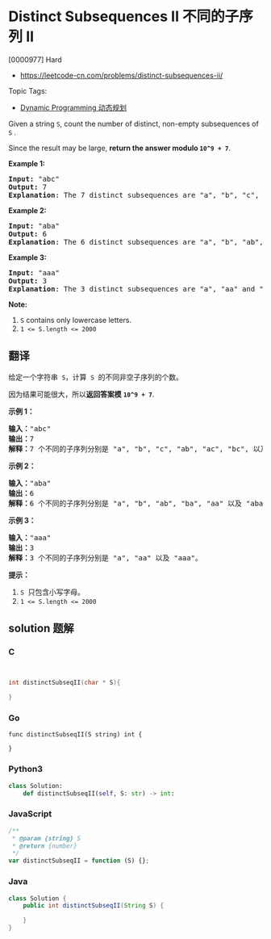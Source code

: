 # Distinct Subsequences II 不同的子序列 II

[0000977] Hard

- https://leetcode-cn.com/problems/distinct-subsequences-ii/

Topic Tags:

- [Dynamic Programming 动态规划](https://leetcode-cn.com/tag/dynamic-programming/)

Given a string `S`, count the number of distinct, non-empty subsequences of `S` .

Since the result may be large, **return the answer modulo `10^9 + 7`**.

**Example 1:**

<pre><strong>Input: </strong><span id="example-input-1-1">"abc"</span>
<strong>Output: </strong><span id="example-output-1">7</span>
<span><strong>Explanation</strong>: The 7 distinct subsequences are "a", "b", "c", "ab", "ac", "bc", and "abc".</span>
</pre>

**Example 2:**

<pre><strong>Input: </strong><span id="example-input-2-1">"aba"</span>
<strong>Output: </strong><span id="example-output-2">6
</span><strong>Explanation</strong>: The 6 distinct subsequences are "a", "b", "ab", "ba", "aa" and "aba".
</pre>

**Example 3:**

<pre><strong>Input: </strong><span id="example-input-3-1">"aaa"</span>
<strong>Output: </strong><span id="example-output-3">3
</span><strong>Explanation</strong>: The 3 distinct subsequences are "a", "aa" and "aaa".
</pre>

**Note:**

1.  `S` contains only lowercase letters.
2.  `1 <= S.length <= 2000`

## 翻译

给定一个字符串  `S`，计算  `S`  的不同非空子序列的个数。

因为结果可能很大，所以**返回答案模** **`10^9 + 7`**.

**示例 1：**

<pre><strong>输入：</strong>"abc"
<strong>输出：</strong>7
<strong>解释：</strong>7 个不同的子序列分别是 "a", "b", "c", "ab", "ac", "bc", 以及 "abc"。
</pre>

**示例 2：**

<pre><strong>输入：</strong>"aba"
<strong>输出：</strong>6
<strong>解释：</strong>6 个不同的子序列分别是 "a", "b", "ab", "ba", "aa" 以及 "aba"。
</pre>

**示例 3：**

<pre><strong>输入：</strong>"aaa"
<strong>输出：</strong>3
<strong>解释：</strong>3 个不同的子序列分别是 "a", "aa" 以及 "aaa"。
</pre>

**提示：**

1.  `S`  只包含小写字母。
2.  `1 <= S.length <= 2000`

## solution 题解

### C

```c


int distinctSubseqII(char * S){

}


```

### Go

```golang
func distinctSubseqII(S string) int {

}
```

### Python3

```python
class Solution:
    def distinctSubseqII(self, S: str) -> int:

```

### JavaScript

```javascript
/**
 * @param {string} S
 * @return {number}
 */
var distinctSubseqII = function (S) {};
```

### Java

```java
class Solution {
    public int distinctSubseqII(String S) {

    }
}
```
